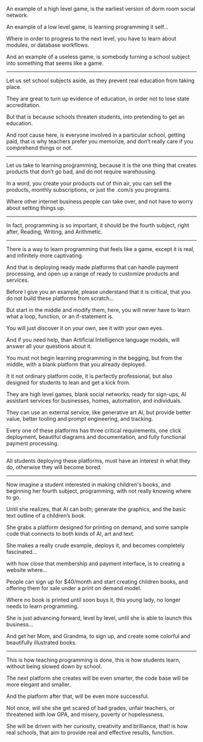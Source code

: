 An example of a high level game,
is the earliest version of dorm room social network.

An example of a low level game,
is learning programming it self…

Where in order to progress to the next level,
you have to learn about modules, or database workflows.

And an example of a useless game,
is somebody turning a school subject into something that seems like a game.

---

Let us set school subjects aside,
as they prevent real education from taking place.

They are great to turn up evidence of education,
in order not to lose state accreditation.

But that is because schools threaten students,
into pretending to get an education.

And root cause here, is everyone involved in a particular school, getting paid,
that is why teachers prefer you memorize, and don’t really care if you comprehend things or not.

---

Let us take to learning programming,
because it is the one thing that creates products that don’t go bad, and do not require warehousing.

In a word, you create your products out of thin air,
you can sell the products, monthly subscriptions, or just the .com/s you programs.

Where other internet business people can take over,
and not have to worry about setting things up.

---

In fact, programming is so important, it should be the fourth subject,
right after, Reading, Writing, and Arithmetic.

---

There is a way to learn programming that feels like a game,
except it is real, and infinitely more captivating.

And that is deploying ready made platforms that can handle payment processing,
and open up a range of ready to customize products and services.

Before I give you an example, please understand that it is critical,
that you do not build these platforms from scratch…

But start in the middle and modify them,
here, you will never have to learn what a loop, function, or an if-statement is.

You will just discover it on your own,
see it with your own eyes.

And if you need help, than Artificial Intelligence language models,
will answer all your questions about it.

You must not begin learning programming in the begging,
but from the middle, with a blank platform that you already deployed.

It it not ordinary platform code, it is perfectly professional,
but also designed for students to lean and get a kick from.

They are high level games, blank social networks, ready for sign-ups,
AI assistant services for businesses, homes, automation, and individuals.

They can use an external service, like generative art AI,
but provide better value, better tooling and prompt engineering, and tracking.

Every one of these platforms has three critical requirements,
one click deployment, beautiful diagrams and documentation, and fully functional payment processing.

---

All students deploying these platforms,
must have an interest in what they do, otherwise they will become bored.

---

Now imagine a student interested in making children's books,
and beginning her fourth subject, programming, with not really knowing where to go.

Until she realizes, that AI can both; generate the graphics,
and the basic text outline of a children’s book.

She grabs a platform designed for printing on demand,
and some sample code that connects to both kinds of AI, art and text.

She makes a really crude example,
deploys it, and becomes completely fascinated…

with how close that membership and payment interface,
is to creating a website where…

People can sign up for $40/month and start creating children books,
and offering them for sale under a print on demand model.

Where no book is printed until soon buys it,
this young lady, no longer needs to learn programming.

She is just advancing forward, level by level,
until she is able to launch this business…

And get her Mom, and Grandma,
to sign up, and create some colorful and beautifully illustrated books.

---

This is how teaching programming is done,
this is how students learn, without being slowed down by school.

The next platform she creates will be even smarter,
the code base will be more elegant and smaller.

And the platform after that,
will be even more successful.

Not once, will she she get scared of bad grades, unfair teachers,
or threatened with low GPA, and misery, poverty or hopelessness.

She will be driven with her curiosity, creativity and brilliance,
that! is how real schools, that aim to provide real and effective results, function.
